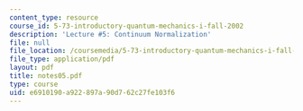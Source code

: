 ```yaml
---
content_type: resource
course_id: 5-73-introductory-quantum-mechanics-i-fall-2002
description: 'Lecture #5: Continuum Normalization'
file: null
file_location: /coursemedia/5-73-introductory-quantum-mechanics-i-fall-2002/e6910190a922897a90d762c27fe103f6_notes05.pdf
file_type: application/pdf
layout: pdf
title: notes05.pdf
type: course
uid: e6910190-a922-897a-90d7-62c27fe103f6
---
```


